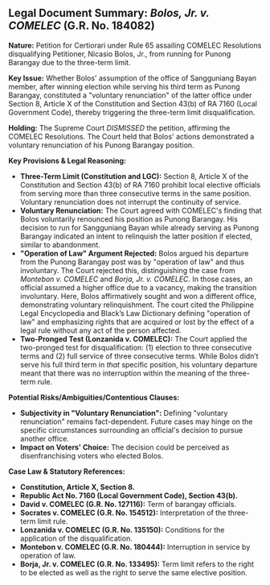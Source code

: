 ## Legal Document Summary: *Bolos, Jr. v. COMELEC* (G.R. No. 184082)

**Nature:** Petition for Certiorari under Rule 65 assailing COMELEC Resolutions disqualifying Petitioner, Nicasio Bolos, Jr., from running for Punong Barangay due to the three-term limit.

**Key Issue:** Whether Bolos' assumption of the office of Sangguniang Bayan member, after winning election while serving his third term as Punong Barangay, constituted a "voluntary renunciation" of the latter office under Section 8, Article X of the Constitution and Section 43(b) of RA 7160 (Local Government Code), thereby triggering the three-term limit disqualification.

**Holding:** The Supreme Court *DISMISSED* the petition, affirming the COMELEC Resolutions. The Court held that Bolos' actions demonstrated a voluntary renunciation of his Punong Barangay position.

**Key Provisions & Legal Reasoning:**

*   **Three-Term Limit (Constitution and LGC):** Section 8, Article X of the Constitution and Section 43(b) of RA 7160 prohibit local elective officials from serving more than three consecutive terms in the same position.  Voluntary renunciation does not interrupt the continuity of service.
*   **Voluntary Renunciation:** The Court agreed with COMELEC's finding that Bolos voluntarily renounced his position as Punong Barangay. His decision to run for Sangguniang Bayan while already serving as Punong Barangay indicated an intent to relinquish the latter position if elected, similar to abandonment.
*   **"Operation of Law" Argument Rejected:** Bolos argued his departure from the Punong Barangay post was by "operation of law" and thus involuntary. The Court rejected this, distinguishing the case from *Montebon v. COMELEC* and *Borja, Jr. v. COMELEC*. In those cases, an official assumed a higher office due to a vacancy, making the transition involuntary. Here, Bolos affirmatively sought and won a different office, demonstrating voluntary relinquishment. The court cited the Philippine Legal Encyclopedia and Black’s Law Dictionary defining "operation of law" and emphasizing rights that are acquired or lost by the effect of a legal rule without any act of the person affected.
*   **Two-Pronged Test (Lonzanida v. COMELEC):** The Court applied the two-pronged test for disqualification: (1) election to three consecutive terms and (2) full service of three consecutive terms. While Bolos didn’t serve his full third term in *that* specific position, his voluntary departure meant that there was no interruption within the meaning of the three-term rule.

**Potential Risks/Ambiguities/Contentious Clauses:**

*   **Subjectivity in "Voluntary Renunciation":** Defining "voluntary renunciation" remains fact-dependent.  Future cases may hinge on the specific circumstances surrounding an official's decision to pursue another office.
*   **Impact on Voters' Choice:** The decision could be perceived as disenfranchising voters who elected Bolos.

**Case Law & Statutory References:**

*   **Constitution, Article X, Section 8.**
*   **Republic Act No. 7160 (Local Government Code), Section 43(b).**
*   **David v. COMELEC (G.R. No. 127116):** Term of barangay officials.
*   **Socrates v. COMELEC (G.R. No. 154512):** Interpretation of the three-term limit rule.
*   **Lonzanida v. COMELEC (G.R. No. 135150):** Conditions for the application of the disqualification.
*   **Montebon v. COMELEC (G.R. No. 180444):** Interruption in service by operation of law.
*   **Borja, Jr. v. COMELEC (G.R. No. 133495):** Term limit refers to the right to be elected as well as the right to serve the same elective position.
